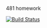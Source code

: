 481 homework

[![Build Status](https://app.travis-ci.com/Dessette/myDemoApp.svg?token=sf5cA2fDGSo3ZzVBzSAx&branch=master)](https://app.travis-ci.com/Dessette/myDemoApp)